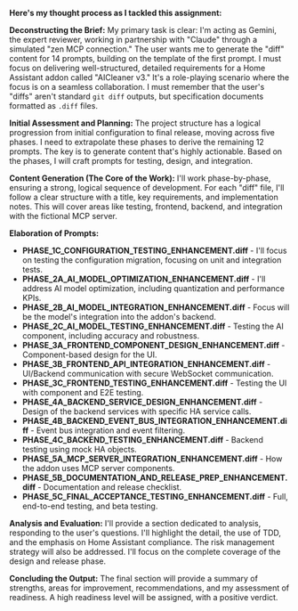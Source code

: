 **Here's my thought process as I tackled this assignment:**

**Deconstructing the Brief:**  My primary task is clear: I'm acting as Gemini, the expert reviewer, working in partnership with "Claude" through a simulated "zen MCP connection." The user wants me to generate the "diff" content for 14 prompts, building on the template of the first prompt. I must focus on delivering well-structured, detailed requirements for a Home Assistant addon called "AICleaner v3." It's a role-playing scenario where the focus is on a seamless collaboration. I must remember that the user's "diffs" aren't standard `git diff` outputs, but specification documents formatted as `.diff` files.

**Initial Assessment and Planning:** The project structure has a logical progression from initial configuration to final release, moving across five phases. I need to extrapolate these phases to derive the remaining 12 prompts. The key is to generate content that's highly actionable. Based on the phases, I will craft prompts for testing, design, and integration.

**Content Generation (The Core of the Work):** I'll work phase-by-phase, ensuring a strong, logical sequence of development. For each "diff" file, I'll follow a clear structure with a title, key requirements, and implementation notes. This will cover areas like testing, frontend, backend, and integration with the fictional MCP server.

**Elaboration of Prompts:**
*   **PHASE_1C_CONFIGURATION_TESTING_ENHANCEMENT.diff** - I'll focus on testing the configuration migration, focusing on unit and integration tests.
*   **PHASE_2A_AI_MODEL_OPTIMIZATION_ENHANCEMENT.diff** - I'll address AI model optimization, including quantization and performance KPIs.
*   **PHASE_2B_AI_MODEL_INTEGRATION_ENHANCEMENT.diff** - Focus will be the model's integration into the addon's backend.
*   **PHASE_2C_AI_MODEL_TESTING_ENHANCEMENT.diff** - Testing the AI component, including accuracy and robustness.
*   **PHASE_3A_FRONTEND_COMPONENT_DESIGN_ENHANCEMENT.diff** - Component-based design for the UI.
*   **PHASE_3B_FRONTEND_API_INTEGRATION_ENHANCEMENT.diff** - UI/Backend communication with secure WebSocket communication.
*   **PHASE_3C_FRONTEND_TESTING_ENHANCEMENT.diff** - Testing the UI with component and E2E testing.
*   **PHASE_4A_BACKEND_SERVICE_DESIGN_ENHANCEMENT.diff** - Design of the backend services with specific HA service calls.
*   **PHASE_4B_BACKEND_EVENT_BUS_INTEGRATION_ENHANCEMENT.diff** - Event bus integration and event filtering.
*   **PHASE_4C_BACKEND_TESTING_ENHANCEMENT.diff** - Backend testing using mock HA objects.
*   **PHASE_5A_MCP_SERVER_INTEGRATION_ENHANCEMENT.diff** - How the addon uses MCP server components.
*   **PHASE_5B_DOCUMENTATION_AND_RELEASE_PREP_ENHANCEMENT.diff** - Documentation and release checklist.
*   **PHASE_5C_FINAL_ACCEPTANCE_TESTING_ENHANCEMENT.diff** - Full, end-to-end testing, and beta testing.

**Analysis and Evaluation:** I'll provide a section dedicated to analysis, responding to the user's questions. I'll highlight the detail, the use of TDD, and the emphasis on Home Assistant compliance. The risk management strategy will also be addressed. I'll focus on the complete coverage of the design and release phase.

**Concluding the Output:** The final section will provide a summary of strengths, areas for improvement, recommendations, and my assessment of readiness. A high readiness level will be assigned, with a positive verdict.
